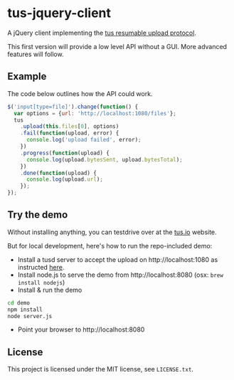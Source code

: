 # tus-jquery-client

A jQuery client implementing the [tus resumable upload
protocol](https://github.com/tus/tus-resumable-upload-protocol).

This first version will provide a low level API without a GUI. More advanced
features will follow.

## Example

The code below outlines how the API could work.

```js
$('input[type=file]').change(function() {
  var options = {url: 'http://localhost:1080/files'};
  tus
    .upload(this.files[0], options)
    .fail(function(upload, error) {
      console.log('upload failed', error);
    })
    .progress(function(upload) {
      console.log(upload.bytesSent, upload.bytesTotal);
    })
    .done(function(upload) {
      console.log(upload.url);
    });
});
```

## Try the demo

Without installing anything, you can testdrive over at the
[tus.io](www.tus.io/demo.html) website.

But for local development, here's how to run the repo-included demo:

- Install a tusd server to accept the upload on http://localhost:1080
as instructed [here](https://github.com/tus/tusd/blob/master/README.md).
- Install node.js to serve the demo from http://localhost:8080
(osx: `brew install nodejs`)
- Install & run the demo

```bash
cd demo
npm install
node server.js
```

- Point your browser to http://localhost:8080

## License

This project is licensed under the MIT license, see `LICENSE.txt`.

